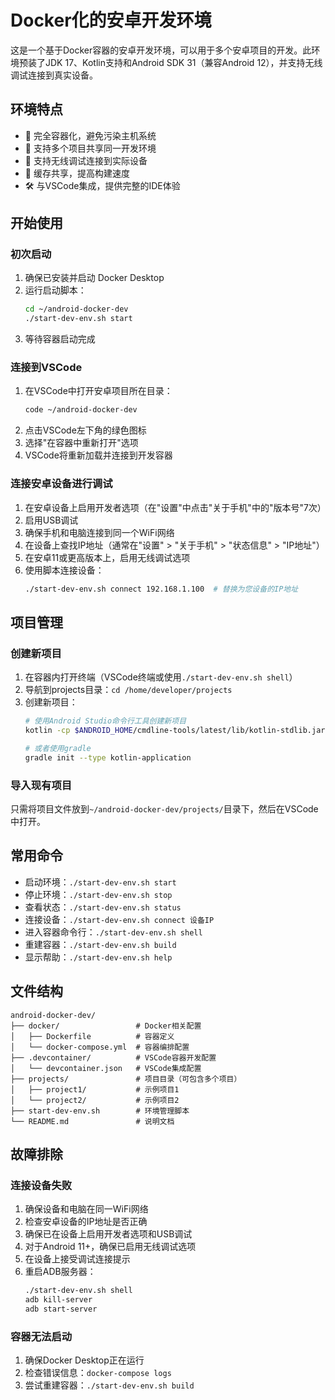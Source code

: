 # Docker化的安卓开发环境

这是一个基于Docker容器的安卓开发环境，可以用于多个安卓项目的开发。此环境预装了JDK 17、Kotlin支持和Android SDK 31（兼容Android 12），并支持无线调试连接到真实设备。

## 环境特点

- 🐳 完全容器化，避免污染主机系统
- 🚀 支持多个项目共享同一开发环境
- 📱 支持无线调试连接到实际设备
- 🔄 缓存共享，提高构建速度
- 🛠️ 与VSCode集成，提供完整的IDE体验

## 开始使用

### 初次启动

1. 确保已安装并启动 Docker Desktop
2. 运行启动脚本：
   ```bash
   cd ~/android-docker-dev
   ./start-dev-env.sh start
   ```
3. 等待容器启动完成

### 连接到VSCode

1. 在VSCode中打开安卓项目所在目录：
   ```bash
   code ~/android-docker-dev
   ```
2. 点击VSCode左下角的绿色图标
3. 选择"在容器中重新打开"选项
4. VSCode将重新加载并连接到开发容器

### 连接安卓设备进行调试

1. 在安卓设备上启用开发者选项（在"设置"中点击"关于手机"中的"版本号"7次）
2. 启用USB调试
3. 确保手机和电脑连接到同一个WiFi网络
4. 在设备上查找IP地址（通常在"设置" > "关于手机" > "状态信息" > "IP地址"）
5. 在安卓11或更高版本上，启用无线调试选项
6. 使用脚本连接设备：
   ```bash
   ./start-dev-env.sh connect 192.168.1.100  # 替换为您设备的IP地址
   ```

## 项目管理

### 创建新项目

1. 在容器内打开终端（VSCode终端或使用`./start-dev-env.sh shell`）
2. 导航到projects目录：`cd /home/developer/projects`
3. 创建新项目：
   ```bash
   # 使用Android Studio命令行工具创建新项目
   kotlin -cp $ANDROID_HOME/cmdline-tools/latest/lib/kotlin-stdlib.jar:$ANDROID_HOME/cmdline-tools/latest/lib/kotlin-reflect.jar:$ANDROID_HOME/cmdline-tools/latest/lib/* com.android.tools.idea.wizard.template.impl.projects.NewAndroidProjectKt
   
   # 或者使用gradle
   gradle init --type kotlin-application
   ```

### 导入现有项目

只需将项目文件放到`~/android-docker-dev/projects/`目录下，然后在VSCode中打开。

## 常用命令

- 启动环境：`./start-dev-env.sh start`
- 停止环境：`./start-dev-env.sh stop`
- 查看状态：`./start-dev-env.sh status`
- 连接设备：`./start-dev-env.sh connect 设备IP`
- 进入容器命令行：`./start-dev-env.sh shell`
- 重建容器：`./start-dev-env.sh build`
- 显示帮助：`./start-dev-env.sh help`

## 文件结构

```
android-docker-dev/
├── docker/                 # Docker相关配置
│   ├── Dockerfile          # 容器定义
│   └── docker-compose.yml  # 容器编排配置
├── .devcontainer/          # VSCode容器开发配置
│   └── devcontainer.json   # VSCode集成配置
├── projects/               # 项目目录（可包含多个项目）
│   ├── project1/           # 示例项目1
│   └── project2/           # 示例项目2
├── start-dev-env.sh        # 环境管理脚本
└── README.md               # 说明文档
```

## 故障排除

### 连接设备失败

1. 确保设备和电脑在同一WiFi网络
2. 检查安卓设备的IP地址是否正确
3. 确保已在设备上启用开发者选项和USB调试
4. 对于Android 11+，确保已启用无线调试选项
5. 在设备上接受调试连接提示
6. 重启ADB服务器：
   ```bash
   ./start-dev-env.sh shell
   adb kill-server
   adb start-server
   ```

### 容器无法启动

1. 确保Docker Desktop正在运行
2. 检查错误信息：`docker-compose logs`
3. 尝试重建容器：`./start-dev-env.sh build`
